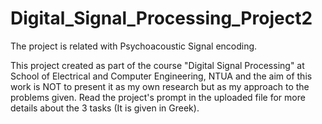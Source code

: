 # Digital_Signal_Processing_Project2

The project is related with Psychoacoustic Signal encoding.

This project created as part of the course "Digital Signal Processing" at School of Electrical and Computer Engineering, NTUA and the aim of this work is NOT to present it as my own research but as my approach to the problems given. Read the project's prompt in the uploaded file for more details about the 3 tasks (It is given in Greek).

